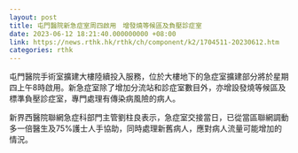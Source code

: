 ```yaml
---
layout: post
title: 屯門醫院新急症室周四啟用　增發燒等候區及負壓診症室
date: 2023-06-12 18:21:40.000000000 +08:00
link: https://news.rthk.hk/rthk/ch/component/k2/1704511-20230612.htm
categories: rthk
---
```


屯門醫院手術室擴建大樓陸續投入服務，位於大樓地下的急症室擴建部分將於星期四上午8時啟用。新急症室除了增加分流站和診症室數目外，亦增設發燒等候區及標準負壓診症室，專門處理有傳染病風險的病人。

新界西醫院聯網急症科部門主管劉柱良表示，急症室交接當日，已從當區聯網調動多一倍醫生及75%護士人手協助，同時處理新舊病人，應對病人流量可能增加的情況。
